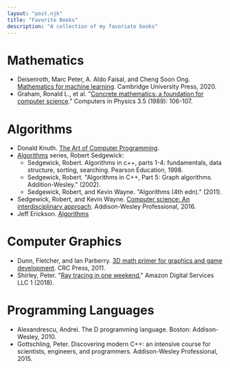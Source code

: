 ```yaml
---
layout: "post.njk"
title: "Favorite Books"
description: "A collection of my favoriate books"
---
```


# Mathematics 
- Deisenroth, Marc Peter, A. Aldo Faisal, and Cheng Soon Ong. [Mathematics for machine learning](https://mml-book.github.io/book/mml-book.pdf). Cambridge University Press, 2020.
- Graham, Ronald L., et al. "[Concrete mathematics: a foundation for computer science](https://www-cs-faculty.stanford.edu/~knuth/gkp.html)." Computers in Physics 3.5 (1989): 106-107.

# Algorithms

- Donald Knuth. [The Art of Computer Programming](https://www-cs-faculty.stanford.edu/~knuth/taocp.html). 
- [Algorithms](https://algs4.cs.princeton.edu/home/) series, Robert Sedgewick:
  - Sedgewick, Robert. Algorithms in c++, parts 1-4: fundamentals, data structure, sorting, searching. Pearson Education, 1998.
  - Sedgewick, Robert. "Algorithms in C++, Part 5: Graph algorithms. Addition-Wesley." (2002).
  - Sedgewick, Robert, and Kevin Wayne. "Algorithms (4th edn)." (2011).
- Sedgewick, Robert, and Kevin Wayne. [Computer science: An interdisciplinary approach](https://introcs.cs.princeton.edu/java/home/). Addison-Wesley Professional, 2016.
- Jeff Erickson. [Algorithms](http://jeffe.cs.illinois.edu/teaching/algorithms/)

# Computer Graphics 

- Dunn, Fletcher, and Ian Parberry. [3D math primer for graphics and game development](https://gamemath.com). CRC Press, 2011.
- Shirley, Peter. "[Ray tracing in one weekend.](https://raytracing.github.io/books/RayTracingInOneWeekend.html)" Amazon Digital Services LLC 1 (2018).

# Programming Languages

- Alexandrescu, Andrei. The D programming language. Boston: Addison-Wesley, 2010.
- Gottschling, Peter. Discovering modern C++: an intensive course for scientists, engineers, and programmers. Addison-Wesley Professional, 2015.
